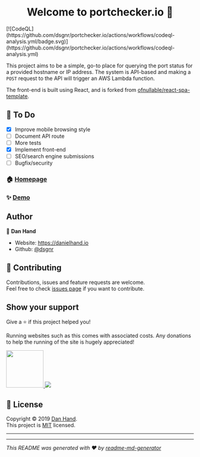 <h1 align="center">Welcome to portchecker.io 👋</h1>
<p>
</p>
[![CodeQL](https://github.com/dsgnr/portchecker.io/actions/workflows/codeql-analysis.yml/badge.svg)](https://github.com/dsgnr/portchecker.io/actions/workflows/codeql-analysis.yml)

This project aims to be a simple, go-to place for querying the port status for a provided hostname or IP address.
The system is API-based and making a `POST` request to the API will trigger an AWS Lambda function.

The front-end is built using React, and is forked from [ofnullable/react-spa-template](https://github.com/ofnullable/react-spa-template).

## 📝 To Do

- [x] Improve mobile browsing style
- [ ] Document API route
- [ ] More tests
- [x] Implement front-end
- [ ] SEO/search engine submissions
- [ ] Bugfix/security

### 🏠 [Homepage](https://portchecker.io)

### ✨ [Demo](https://portchecker.io)

## Author

👤 **Dan Hand**

* Website: https://danielhand.io
* Github: [@dsgnr](https://github.com/dsgnr)

## 🤝 Contributing

Contributions, issues and feature requests are welcome.<br />
Feel free to check [issues page](https://github.com/dsgnr/portchecker.io/issues) if you want to contribute.<br />


## Show your support

Give a ⭐️ if this project helped you!

Running websites such as this comes with associated costs. Any donations to help the running of the site is hugely appreciated!

<a href="https://www.patreon.com/dsgnr_">
  <img src="https://c5.patreon.com/external/logo/become_a_patron_button@2x.png" width="100">
</a>
<a href="https://www.paypal.com/donate?business=RNT9HTKVJ2DDJ&no_recurring=0&item_name=portchecker.io+donation&currency_code=GBP" target="_blank"><img src="https://www.paypalobjects.com/en_GB/i/btn/btn_donate_SM.gif"></a>


## 📝 License

Copyright © 2019 [Dan Hand](https://github.com/dsgnr).<br />
This project is [MIT](https://github.com/kefranabg/readme-md-generator/blob/master/LICENSE) licensed.

---
***
_This README was generated with ❤️ by [readme-md-generator](https://github.com/kefranabg/readme-md-generator)_
